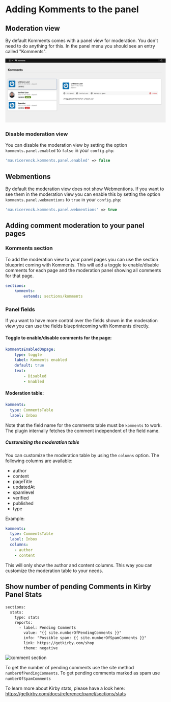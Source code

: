 # Adding Komments to the panel

## Moderation view

By default Komments comes with a panel view for moderation. You don't need to do anything for this. In the panel menu you should see an entry called "Komments".

![the dashboard](../doc-assets/komments-dashboard.png)


### Disable moderation view

You can disable the moderation view by setting the option `komments.panel.enabled` to `false` in your `config.php`:

```php
'mauricerenck.komments.panel.enabled' => false
```

## Webmentions

By default the moderation view does not show Webmentions. If you want to see them in the moderation view you can enable this by setting the option `komments.panel.webmentions` to `true` in your `config.php`:

```php
'mauricerenck.komments.panel.webmentions' => true
```

## Adding comment moderation to your panel pages

### Komments section

To add the moderation view to your panel pages you can use the section blueprint coming with Komments.
This will add a toggle to enable/disable comments for each page and the moderation panel showing all comments for that page.


```yaml
sections:
    komments:
        extends: sections/komments
```

### Panel fields

If you want to have more control over the fields shown in the moderation view you can use the fields blueprintcoming with Komments directly.

#### Toggle to enable/disable comments for the page:

```yaml
kommentsEnabledOnpage:
    type: toggle
    label: Komments enabled
    default: true
    text:
        - Disabled
        - Enabled
```

#### Moderation table:

```yaml
komments:
  type: CommentsTable
  label: Inbox
```

Note that the field name for the comments table must be `komments` to work. The plugin internally fetches the comment independent of the field name.

##### Customizing the moderation table

You can customize the moderation table by using the `columns` option. The following columns are available:

- author
- content
- pageTitle
- updatedAt
- spamlevel
- verified
- published
- type

Example:

```yaml
komments:
  type: CommentsTable
  label: Inbox
  columns:
    - author
    - content
```

This will only show the author and content columns. This way you can customize the moderation table to your needs.

## Show number of pending Comments in Kirby Panel Stats

```
sections:
  stats:
    type: stats
    reports:
      - label: Pending Comments
        value: "{{ site.numberOfPendingComments }}"
        info: "Possible spam: {{ site.numberOfSpamComments }}"
        link: https://getkirby.com/shop
        theme: negative
```

![komment section](../doc-assets/komment-stats.png)

To get the number of pending comments use the site method `numberOfPendingComments`. To get pending comments marked as spam use `numberOfSpamComments`

To learn more about Kirby stats, please have a look here: https://getkirby.com/docs/reference/panel/sections/stats
